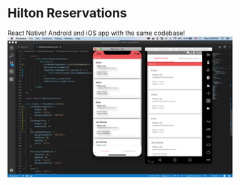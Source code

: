 # Hilton Reservations

React Native! Android and iOS app with the same codebase!
![React Native! Android and iOS app with the same codebase!](react-native-hilton-Reservations.png)